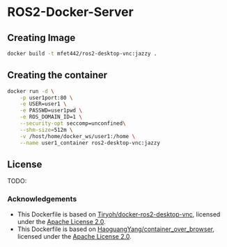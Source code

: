 # ROS2-Docker-Server

## Creating Image

```bash
docker build -t mfet442/ros2-desktop-vnc:jazzy .
```

## Creating the container

```bash
docker run -d \
    -p user1port:80 \
    -e USER=user1 \
    -e PASSWD=user1pwd \
    -e ROS_DOMAIN_ID=1 \
    --security-opt seccomp=unconfined\
    --shm-size=512m \
    -v /host/home/docker_ws/user1:/home \
    --name user1_container ros2-desktop-vnc:jazzy
```

## License

TODO:

### Acknowledgements

-   This Dockerfile is based on [Tiryoh/docker-ros2-desktop-vnc](), licensed under the [Apache License 2.0](https://github.com/Tiryoh/docker-ros2-desktop-vnc/blob/92d934e995fb50515be1ca3ae165c1e348b2de80/LICENSE).
-   This Dockerfile is based on [HaoguangYang/container_over_browser](https://github.com/HaoguangYang/container_over_browser/tree/mfet442), licensed under the [Apache License 2.0](https://github.com/HaoguangYang/container_over_browser/blob/fb23abdb56a76aa2c0fc616697005bcc4fa4c845/LICENSE).
